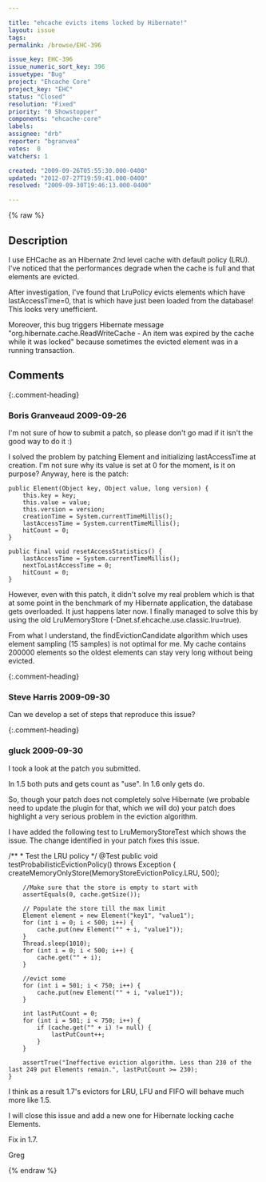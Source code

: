 ```yaml
---

title: "ehcache evicts items locked by Hibernate!"
layout: issue
tags: 
permalink: /browse/EHC-396

issue_key: EHC-396
issue_numeric_sort_key: 396
issuetype: "Bug"
project: "Ehcache Core"
project_key: "EHC"
status: "Closed"
resolution: "Fixed"
priority: "0 Showstopper"
components: "ehcache-core"
labels: 
assignee: "drb"
reporter: "bgranvea"
votes:  0
watchers: 1

created: "2009-09-26T05:55:30.000-0400"
updated: "2012-07-27T19:59:41.000-0400"
resolved: "2009-09-30T19:46:13.000-0400"

---
```




{% raw %}



## Description

<div markdown="1" class="description">

I use EHCache as an Hibernate 2nd level cache with default policy (LRU). I've noticed that the performances degrade when the cache is full and that elements are evicted.

After investigation, I've found that LruPolicy evicts elements which have lastAccessTime=0, that is which have just been loaded from the database! This looks very unefficient.

Moreover, this bug triggers Hibernate message "org.hibernate.cache.ReadWriteCache - An item was expired by the cache while it was locked" because sometimes the evicted element was in a running transaction.


</div>

## Comments


{:.comment-heading}
### **Boris Granveaud** <span class="date">2009-09-26</span>

<div markdown="1" class="comment">

I'm not sure of how to submit a patch, so please don't go mad if it isn't the good way to do it :)

I solved the problem by patching Element and initializing lastAccessTime at creation. I'm not sure why its value is set at 0 for the moment, is it on purpose? Anyway, here is the patch:

    public Element(Object key, Object value, long version) {
        this.key = key;
        this.value = value;
        this.version = version;
        creationTime = System.currentTimeMillis();
        lastAccessTime = System.currentTimeMillis();
        hitCount = 0;
    }

    public final void resetAccessStatistics() {
        lastAccessTime = System.currentTimeMillis();
        nextToLastAccessTime = 0;
        hitCount = 0;
    }

However, even with this patch, it didn't solve my real problem which is that at some point in the benchmark of my Hibernate application, the database gets overloaded. It just happens later now. I finally managed to solve this by using the old LruMemoryStore (-Dnet.sf.ehcache.use.classic.lru=true).

From what I understand, the findEvictionCandidate algorithm which uses element sampling (15 samples) is not optimal for me. My cache contains 200000 elements so the oldest elements can stay very long without being evicted.


</div>


{:.comment-heading}
### **Steve Harris** <span class="date">2009-09-30</span>

<div markdown="1" class="comment">

Can we develop a set of steps that reproduce this issue?

</div>


{:.comment-heading}
### **gluck** <span class="date">2009-09-30</span>

<div markdown="1" class="comment">

I took a look at the patch you submitted. 

In 1.5 both puts and gets count as "use". In 1.6 only gets do.

So, though your patch does not completely solve Hibernate (we probable need to update the plugin for that, which we will do) your patch does highlight a very serious problem in the eviction algorithm. 

I have added  the following test to LruMemoryStoreTest which shows the issue. The change identified in your patch fixes this issue. 

 /\*\*
     * Test the LRU policy
     */
    @Test
    public void testProbabilisticEvictionPolicy() throws Exception {
        createMemoryOnlyStore(MemoryStoreEvictionPolicy.LRU, 500);

        //Make sure that the store is empty to start with
        assertEquals(0, cache.getSize());

        // Populate the store till the max limit
        Element element = new Element("key1", "value1");
        for (int i = 0; i < 500; i++) {
            cache.put(new Element("" + i, "value1"));
        }
        Thread.sleep(1010);
        for (int i = 0; i < 500; i++) {
            cache.get("" + i);
        }

        //evict some
        for (int i = 501; i < 750; i++) {
            cache.put(new Element("" + i, "value1"));
        }

        int lastPutCount = 0;
        for (int i = 501; i < 750; i++) {
            if (cache.get("" + i) != null) {
                lastPutCount++;
            }
        }

        assertTrue("Ineffective eviction algorithm. Less than 230 of the last 249 put Elements remain.", lastPutCount >= 230);
    }

I think as a result 1.7's evictors for LRU, LFU and FIFO will behave much more like 1.5.

I will close this issue and add a new one for Hibernate locking cache Elements.

Fix in 1.7.

Greg

</div>



{% endraw %}

